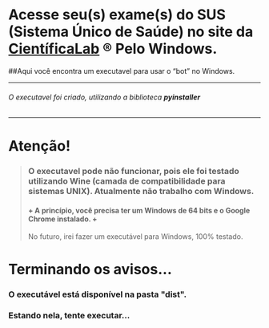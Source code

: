 
# Acesse seu(s) exame(s) do SUS (Sistema Único de Saúde) no site da [CientíficaLab](https://cientificalab.com.br/) ® Pelo Windows.  

##Aqui você encontra um executavel para usar o “bot” no Windows.  

---
###### O executavel foi criado, utilizando a biblioteca **pyinstaller**

---
# Atenção!
> ### O executavel pode não funcionar, pois ele foi testado utilizando Wine (camada de compatibilidade para sistemas UNIX). Atualmente não trabalho com Windows.
> 
> #### + A princípio, você precisa ter um Windows de 64 bits e o Google Chrome instalado. +
> 
> No futuro, irei fazer um executável para Windows, 100% testado.

# Terminando os avisos...
### O executável está disponível na pasta "dist". 
### Estando nela, tente executar...
